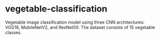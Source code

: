 # vegetable-classification
Vegetable image classification model using three CNN architectures: VGG16, MobileNetV2, and ResNet50. The dataset consists of 15 vegetable classes.
